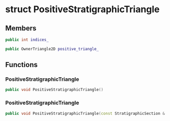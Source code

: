 # struct PositiveStratigraphicTriangle

## Members

```cpp
public int indices_

```

```cpp
public OwnerTriangle2D positive_triangle_

```

## Functions

### PositiveStratigraphicTriangle

```cpp
public void PositiveStratigraphicTriangle()
```

### PositiveStratigraphicTriangle

```cpp
public void PositiveStratigraphicTriangle(const StratigraphicSection & model, const Surface2D & surface, index_t triangle_id)
```
